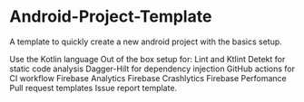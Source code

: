 # Android-Project-Template

A template to quickly create a new android project with the basics setup. 

Use the Kotlin language
Out of the box setup for: 
Lint and Ktlint
Detekt for static code analysis
Dagger-Hilt for dependency injection
GitHub actions for CI workflow
Firebase Analytics
Firebase Crashlytics
Firebase Perfomance
Pull request templates
Issue report template.

